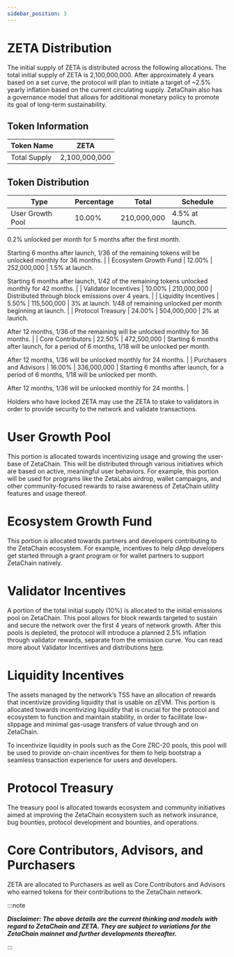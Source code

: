 ```yaml
---
sidebar_position: 3
---
```


# ZETA Distribution

The initial supply of ZETA is distributed across the following allocations. The total initial supply of ZETA is 2,100,000,000. After approximately 4 years based on a set curve, the protocol will plan to initiate a target of ~2.5% yearly inflation based on the current circulating supply. ZetaChain also has a governance model that allows for additional monetary policy to promote its goal of long-term sustainability.

## Token Information

| Token Name | ZETA |
| --- | --- |
| Total Supply | 2,100,000,000 |

## Token Distribution

| Type | Percentage | Total | Schedule |
| --- | --- | --- | --- |
| User Growth Pool | 10.00% | 210,000,000 | 4.5% at launch.

0.2% unlocked per month for 5 months after the first month.

Starting 6 months after launch, 1/36 of the remaining tokens will be unlocked monthly for 36 months. |
| Ecosystem Growth Fund | 12.00% | 252,000,000 | 1.5% at launch.

Starting 6 months after launch, 1/42 of the remaining tokens unlocked monthly for 42 months. |
| Validator Incentives | 10.00% | 210,000,000 | Distributed through block emissions over 4 years. |
| Liquidity Incentives | 5.50% | 115,500,000 | 3% at launch. 1/48 of remaining unlocked per month beginning at launch. |
| Protocol Treasury | 24.00% | 504,000,000 | 2% at launch.

After 12 months, 1/36 of the remaining will be unlocked monthly for 36 months. |
| Core Contributors | 22.50% | 472,500,000 | Starting 6 months after launch, for a period of 6 months, 1/18 will be unlocked per month.

After 12 months, 1/36 will be unlocked monthly for 24 months. |
| Purchasers and Advisors | 16.00% | 336,000,000 | Starting 6 months after launch, for a period of 6 months, 1/18 will be unlocked per month.

After 12 months, 1/36 will be unlocked monthly for 24 months. |

Holders who have locked ZETA may use the ZETA to stake to validators in order to provide security to the network and validate transactions.

# User Growth Pool

This portion is allocated towards incentivizing usage and growing the user-base of ZetaChain. This will be distributed through various initiatives which are based on active, meaningful user behaviors. For example, this portion will be used for programs like the ZetaLabs airdrop, wallet campaigns, and other community-focused rewards to raise awareness of ZetaChain utility features and usage thereof.

# Ecosystem Growth Fund

This portion is allocated towards partners and developers contributing to the ZetaChain ecosystem. For example, incentives to help dApp developers get started through a grant program or for wallet partners to support ZetaChain natively.

# Validator Incentives

A portion of the total initial supply (10%) is allocated to the initial emissions pool on ZetaChain. This pool allows for block rewards targeted to sustain and secure the network over the first 4 years of network growth. After this pools is depleted, the protocol will introduce a planned 2.5% inflation through validator rewards, separate from the emission curve. You can read more about Validator Incentives and distributions [here](https://www.zetachain.com/docs/about/token-utility/validators/).

# Liquidity Incentives

The assets managed by the network’s TSS have an allocation of rewards that incentivize providing liquidity that is usable on zEVM. This portion is allocated towards incentivizing liquidity that is crucial for the protocol and ecosystem to function and maintain stability, in order to facilitate low-slippage and minimal gas-usage transfers of value through and on ZetaChain.

To incentivize liquidity in pools such as the Core ZRC-20 pools, this pool will be used to provide on-chain incentives for them to help bootstrap a seamless transaction experience for users and developers.

# Protocol Treasury

The treasury pool is allocated towards ecosystem and community initiatives aimed at improving the ZetaChain ecosystem such as network insurance, bug bounties, protocol development and bounties, and operations.

# Core Contributors, Advisors, and Purchasers

ZETA are allocated to Purchasers as well as Core Contributors and Advisors who earned tokens for their contributions to the ZetaChain network.

:::note

***Disclaimer: The above details are the current thinking and models with regard to ZetaChain and ZETA. They are subject to variations for the ZetaChain mainnet and further developments thereafter.***

:::
